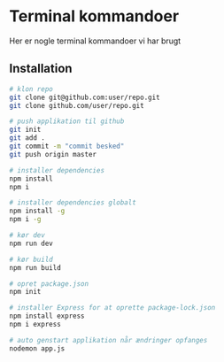 # Terminal kommandoer

Her er nogle terminal kommandoer vi har brugt

## Installation
```bash
# klon repo
git clone git@github.com:user/repo.git
git clone github.com/user/repo.git

# push applikation til github
git init
git add .
git commit -m "commit besked"
git push origin master

# installer dependencies
npm install
npm i

# installer dependencies globalt
npm install -g
npm i -g

# kør dev
npm run dev

# kør build
npm run build

# opret package.json
npm init

# installer Express for at oprette package-lock.json
npm install express
npm i express

# auto genstart applikation når ændringer opfanges
nodemon app.js